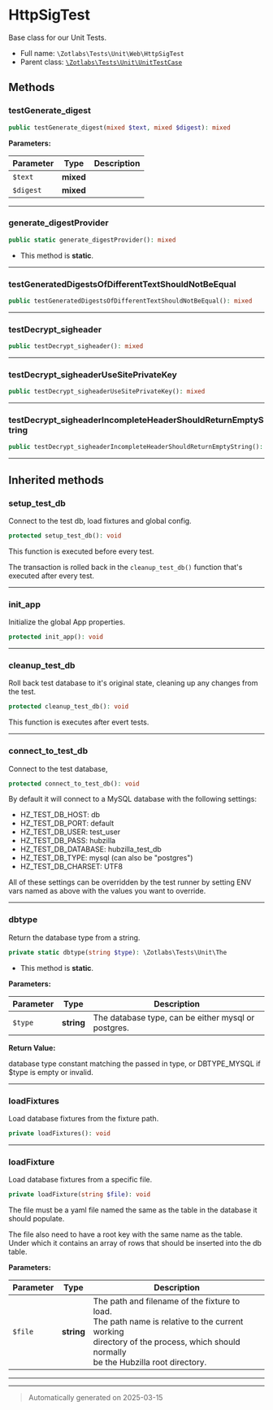 
# HttpSigTest

Base class for our Unit Tests.



* Full name: `\Zotlabs\Tests\Unit\Web\HttpSigTest`
* Parent class: [`\Zotlabs\Tests\Unit\UnitTestCase`](../UnitTestCase.md)




## Methods


### testGenerate_digest



```php
public testGenerate_digest(mixed $text, mixed $digest): mixed
```








**Parameters:**

| Parameter | Type | Description |
|-----------|------|-------------|
| `$text` | **mixed** |  |
| `$digest` | **mixed** |  |





***

### generate_digestProvider



```php
public static generate_digestProvider(): mixed
```



* This method is **static**.








***

### testGeneratedDigestsOfDifferentTextShouldNotBeEqual



```php
public testGeneratedDigestsOfDifferentTextShouldNotBeEqual(): mixed
```












***

### testDecrypt_sigheader



```php
public testDecrypt_sigheader(): mixed
```












***

### testDecrypt_sigheaderUseSitePrivateKey



```php
public testDecrypt_sigheaderUseSitePrivateKey(): mixed
```












***

### testDecrypt_sigheaderIncompleteHeaderShouldReturnEmptyString



```php
public testDecrypt_sigheaderIncompleteHeaderShouldReturnEmptyString(): mixed
```












***


## Inherited methods


### setup_test_db

Connect to the test db, load fixtures and global config.

```php
protected setup_test_db(): void
```

This function is executed before every test.

The transaction is rolled back in the `cleanup_test_db()` function
that's executed after every test.










***

### init_app

Initialize the global App properties.

```php
protected init_app(): void
```












***

### cleanup_test_db

Roll back test database to it's original state, cleaning up
any changes from the test.

```php
protected cleanup_test_db(): void
```

This function is executes after evert tests.










***

### connect_to_test_db

Connect to the test database,

```php
protected connect_to_test_db(): void
```

By default it will connect to a MySQL database with the following settings:

  - HZ_TEST_DB_HOST: db
  - HZ_TEST_DB_PORT: default
  - HZ_TEST_DB_USER: test_user
  - HZ_TEST_DB_PASS: hubzilla
  - HZ_TEST_DB_DATABASE: hubzilla_test_db
  - HZ_TEST_DB_TYPE: mysql (can also be "postgres")
  - HZ_TEST_DB_CHARSET: UTF8

All of these settings can be overridden by the test runner by setting ENV vars
named as above with the values you want to override.










***

### dbtype

Return the database type from a string.

```php
private static dbtype(string $type): \Zotlabs\Tests\Unit\The
```



* This method is **static**.




**Parameters:**

| Parameter | Type | Description |
|-----------|------|-------------|
| `$type` | **string** | The database type, can be either mysql or postgres. |


**Return Value:**

database type constant matching the passed in type, or DBTYPE_MYSQL
if $type is empty or invalid.




***

### loadFixtures

Load database fixtures from the fixture path.

```php
private loadFixtures(): void
```












***

### loadFixture

Load database fixtures from a specific file.

```php
private loadFixture(string $file): void
```

The file must be a yaml file named the same as the table in the database
it should populate.

The file also need to have a root key with the same name as the table.
Under which it contains an array of rows that should be inserted into
the db table.






**Parameters:**

| Parameter | Type | Description |
|-----------|------|-------------|
| `$file` | **string** | The path and filename of the fixture to load.<br />The path name is relative to the current working<br />directory of the process, which should normally<br />be the Hubzilla root directory. |





***


***
> Automatically generated on 2025-03-15
